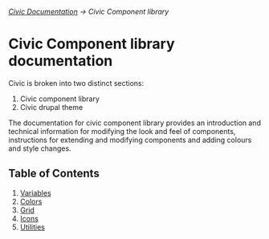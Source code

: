 _[Civic Documentation](../../README.md) &#8594; Civic Component library_
# Civic Component library documentation

Civic is broken into two distinct sections:
1. Civic component library
2. Civic drupal theme

The documentation for civic component library provides an introduction and technical information for modifying
the look and feel of components, instructions for extending and modifying components and adding colours and style
changes.

## Table of Contents

1. [Variables](variables.md)
2. [Colors](colors.md)
4. [Grid](grid.md)
5. [Icons](icons.md)
6. [Utilities](utilities.md)
